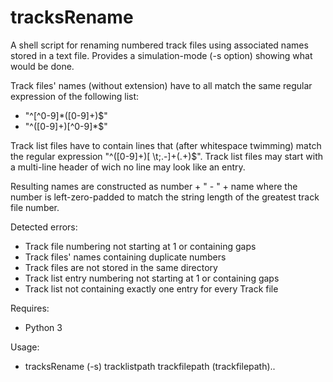tracksRename
============

A shell script for renaming numbered track files using associated names stored
in a text file.
Provides a simulation-mode (-s option) showing what would be done.

Track files' names (without extension) have to all match the same regular
expression of the following list:
* "^[^0-9]*([0-9]+)$"
* "^([0-9]+)[^0-9]*$"

Track list files have to contain lines that (after whitespace twimming) match
the regular expression "^([0-9]+)[ \t;\.\-]+(.+)$".
Track list files may start with a multi-line header of wich no line may look
like an entry.

Resulting names are constructed as number + " - " + name where the number is
left-zero-padded to match the string length of the greatest track file number.

Detected errors:
* Track file numbering not starting at 1 or containing gaps
* Track files' names containing duplicate numbers
* Track files are not stored in the same directory
* Track list entry numbering not starting at 1 or containing gaps
* Track list not containing exactly one entry for every Track file

Requires:
* Python 3

Usage:
* tracksRename (-s) tracklistpath trackfilepath (trackfilepath)..
